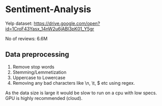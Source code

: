 # Sentiment-Analysis

Yelp dataset: https://drive.google.com/open?id=1CroF43Yasx_14nW2u6jABI3pK01_Y5gr  

No of reviews: 6.6M

## Data preprocessing
1. Remove stop words
2. Stemming/Lemmetization
3. Uppercase to Lowercase
4. Removing any bad characters like \n, \t, $ etc using regex.

As the data size is large it would be slow to run on a cpu with low specs. GPU is highly recommended (cloud). 


